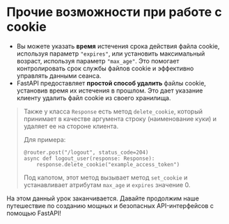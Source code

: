 # Прочие возможности при работе с cookie

- Вы можете указать **время** истечения срока действия файла cookie, используя параметр `"expires"`, или установить максимальный возраст, используя параметр `"max_age"`. Это помогает контролировать срок службы файлов cookie и эффективно управлять данными сеанса.
- FastAPI предоставляет **простой способ удалить** файлы cookie, установив время их истечения в прошлом. Это дает указание клиенту удалить файл cookie из своего хранилища.

> Также у класса `Response` есть метод `delete_cookie`, который принимает в качестве аргумента строку (наименование куки) и удаляет ее на стороне клиента.
> 
> Для примера:
> 
> ```
> @router.post("/logout", status_code=204)
> async def logout_user(response: Response):
>     response.delete_cookie("example_access_token")
> ```
> 
> Под капотом, этот метод вызывает метод `set_cookie` и устанавливает атрибутам `max_age` и `expires` значение 0.

На этом данный урок заканчивается. Давайте продолжим наше путешествие по созданию мощных и безопасных API-интерфейсов с помощью FastAPI!
